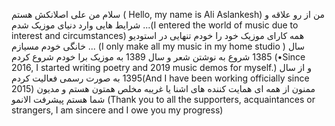 سلام من علی اصلانکش هستم ( Hello, my name is Ali Aslankesh) 
من از رو علاقه و شرایط هایی وارد دنیای موزیک شدم ...(I entered the world of music due to interest and circumstances) 
همه کارای موزیک خود را خودم تنهایی در استودیو خانگی خودم مسیازم ...  (I only make all my music in my home studio ) 
سال 1385 شروع به نوشتن شعر و سال 1389 به موزیک برا خودم شروع کردم (•Since 2016, I started writing poetry and 2019 music demos for myself.) 
و از سال 1395 به صورت رسمی فعالیت کردم(And I have been working officially since 2015) 
ممنون از همه ای همایت کننده های اشنا یا غریبه مخلص همتون هستم و مدیون شما هستم پیشرفت الانمو (Thank you to all the supporters, acquaintances or strangers, I am sincere and I owe you my progress)   
